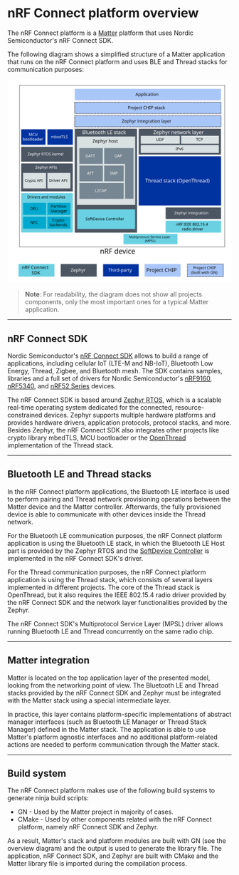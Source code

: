 # nRF Connect platform overview

The nRF Connect platform is a
[Matter](https://github.com/project-chip/connectedhomeip) platform that uses
Nordic Semiconductor's nRF Connect SDK.

The following diagram shows a simplified structure of a Matter application that
runs on the nRF Connect platform and uses BLE and Thread stacks for
communication purposes:

![nrfconnect platform overview](./images/chip_nrfconnect_overview_simplified.svg)

> **Note**: For readability, the diagram does not show all projects components,
> only the most important ones for a typical Matter application.

<hr>

## nRF Connect SDK

Nordic Semiconductor's
[nRF Connect SDK](https://developer.nordicsemi.com/nRF_Connect_SDK/doc/latest/nrf/index.html)
allows to build a range of applications, including cellular IoT (LTE-M and
NB-IoT), Bluetooth Low Energy, Thread, Zigbee, and Bluetooth mesh. The SDK
contains samples, libraries and a full set of drivers for Nordic Semiconductor's
[nRF9160](https://www.nordicsemi.com/Products/Low-power-cellular-IoT/nRF9160),
[nRF5340](https://www.nordicsemi.com/Software-and-tools/Development-Kits/nRF5340-PDK),
and
[nRF52 Series](https://www.nordicsemi.com/Products/Low-power-short-range-wireless)
devices.

The nRF Connect SDK is based around [Zephyr RTOS](https://zephyrproject.org/),
which is a scalable real-time operating system dedicated for the connected,
resource-constrained devices. Zephyr supports multiple hardware platforms and
provides hardware drivers, application protocols, protocol stacks, and more.
Besides Zephyr, the nRF Connect SDK also integrates other projects like crypto
library mbedTLS, MCU bootloader or the [OpenThread](https://openthread.io/)
implementation of the Thread stack.

<hr>

## Bluetooth LE and Thread stacks

In the nRF Connect platform applications, the Bluetooth LE interface is used to
perform pairing and Thread network provisioning operations between the Matter
device and the Matter controller. Afterwards, the fully provisioned device is
able to communicate with other devices inside the Thread network.

For the Bluetooth LE communication purposes, the nRF Connect platform
application is using the Bluetooth LE stack, in which the Bluetooth LE Host part
is provided by the Zephyr RTOS and the
[SoftDevice Controller](https://developer.nordicsemi.com/nRF_Connect_SDK/doc/latest/nrfxlib/softdevice_controller/README.html)
is implemented in the nRF Connect SDK's driver.

For the Thread communication purposes, the nRF Connect platform application is
using the Thread stack, which consists of several layers implemented in
different projects. The core of the Thread stack is OpenThread, but it also
requires the IEEE 802.15.4 radio driver provided by the nRF Connect SDK and the
network layer functionalities provided by the Zephyr.

The nRF Connect SDK's Multiprotocol Service Layer (MPSL) driver allows running
Bluetooth LE and Thread concurrently on the same radio chip.

<hr>

## Matter integration

Matter is located on the top application layer of the presented model, looking
from the networking point of view. The Bluetooth LE and Thread stacks provided
by the nRF Connect SDK and Zephyr must be integrated with the Matter stack using
a special intermediate layer.

In practice, this layer contains platform-specific implementations of abstract
manager interfaces (such as Bluetooth LE Manager or Thread Stack Manager)
defined in the Matter stack. The application is able to use Matter's platform
agnostic interfaces and no additional platform-related actions are needed to
perform communication through the Matter stack.

<hr>

## Build system

The nRF Connect platform makes use of the following build systems to generate
ninja build scripts:

-   GN - Used by the Matter project in majority of cases.
-   CMake - Used by other components related with the nRF Connect platform,
    namely nRF Connect SDK and Zephyr.

As a result, Matter's stack and platform modules are built with GN (see the
overview diagram) and the output is used to generate the library file. The
application, nRF Connect SDK, and Zephyr are built with CMake and the Matter
library file is imported during the compilation process.
